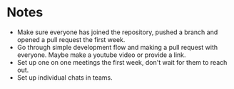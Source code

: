 # Notes

- Make sure everyone has joined the repository, pushed a branch and opened a pull request the first week.
- Go through simple development flow and making a pull request with everyone. Maybe make a youtube video or provide a link.
- Set up one on one meetings the first week, don't wait for them to reach out.
- Set up individual chats in teams.
